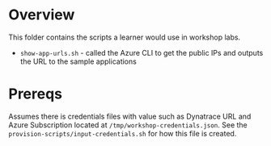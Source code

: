 # Overview

This folder contains the scripts a learner would use in workshop labs.

* `show-app-urls.sh` - called the Azure CLI to get the public IPs and outputs the URL to the sample applications

# Prereqs

Assumes there is credentials files with value such as Dynatrace URL and Azure Subscription located at `/tmp/workshop-credentials.json`.  See the `provision-scripts/input-credentials.sh` for how this file is created.
